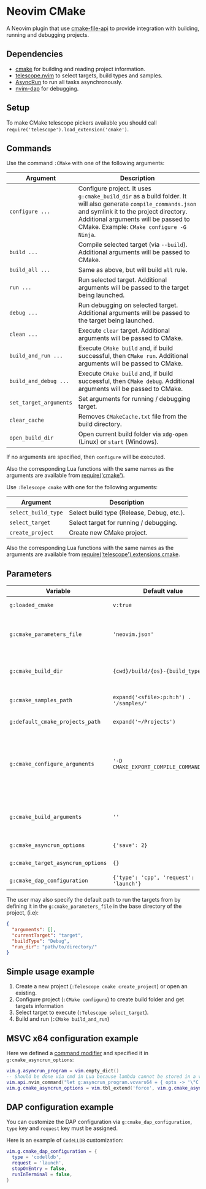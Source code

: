 # Neovim CMake

A Neovim plugin that use [cmake-file-api](https://cmake.org/cmake/help/latest/manual/cmake-file-api.7.html#codemodel-version-2) to provide integration with building, running and debugging projects.

## Dependencies

- [cmake](https://cmake.org) for building and reading project information.
- [telescope.nvim](https://github.com/nvim-telescope/telescope.nvim) to select targets, build types and samples.
- [AsyncRun](https://github.com/skywind3000/asyncrun.vim) to run all tasks asynchronously.
- [nvim-dap](https://github.com/mfussenegger/nvim-dap) for debugging.

## Setup

To make CMake telescope pickers available you should call `require('telescope').load_extension('cmake')`.

## Commands

Use the command `:CMake` with one of the following arguments:

| Argument               | Description                                                                                                                                                                                                                                 |
| ---------------------- | ------------------------------------------------------------------------------------------------------------------------------------------------------------------------------------------------------------------------------------------- |
| `configure ...`        | Configure project. It uses `g:cmake_build_dir` as a build folder. It will also generate `compile_commands.json` and symlink it to the project directory. Additional arguments will be passed to CMake. Example: `CMake configure -G Ninja`. |
| `build ...`            | Compile selected target (via `--build`). Additional arguments will be passed to CMake.                                                                                                                                                      |
| `build_all ...`        | Same as above, but will build `all` rule.                                                                                                                                                                                                   |
| `run ...`              | Run selected target. Additional arguments will be passed to the target being launched.                                                                                                                                                      |
| `debug ...`            | Run debugging on selected target. Additional arguments will be passed to the target being launched.                                                                                                                                         |
| `clean ...`            | Execute `clear` target. Additional arguments will be passed to CMake.                                                                                                                                                                       |
| `build_and_run ...`    | Execute `CMake build` and, if build successful, then `CMake run`. Additional arguments will be passed to CMake.                                                                                                                             |
| `build_and_debug ...`  | Execute `CMake build` and, if build successful, then `CMake debug`. Additional arguments will be passed to CMake.                                                                                                                           |
| `set_target_arguments` | Set arguments for running / debugging target.                                                                                                                                                                                               |
| `clear_cache`          | Removes `CMakeCache.txt` file from the build directory.                                                                                                                                                                                     |
| `open_build_dir`       | Open current build folder via `xdg-open` (Linux) or `start` (Windows).                                                                                                                                                                      |

If no arguments are specified, then `configure` will be executed.

Also the corresponding Lua functions with the same names as the arguments are available from [require('cmake')](lua/cmake/init.lua).

Use `:Telescope cmake` with one for the following arguments:

| Argument            | Description                               |
| ------------------- | ----------------------------------------- |
| `select_build_type` | Select build type (Release, Debug, etc.). |
| `select_target`     | Select target for running / debugging.    |
| `create_project`    | Create new CMake project.                 |

Also the corresponding Lua functions with the same names as the arguments are available from [require('telescope').extensions.cmake](lua/telescope/_extensions/cmake.lua).

## Parameters

| Variable                          | Default value                           | Description                                                                                                                                                                                                                    |
| --------------------------------- | --------------------------------------- | ------------------------------------------------------------------------------------------------------------------------------------------------------------------------------------------------------------------------------ |
| `g:loaded_cmake`                  | `v:true`                                | Set this value to `v:false` to disable plugin loading.                                                                                                                                                                         |
| `g:cmake_parameters_file`         | `'neovim.json'`                         | JSON file to store information about selected target, run arguments and build type. `vim.json` (in project directory) by default.                                                                                              |
| `g:cmake_build_dir`               | `{cwd}/build/{os}-{build_type}`         | Build directory. The expressions `{cwd}`, `{os}` and `{build_type}` will be expanded with the corresponding text values.                                                                                                       |
| `g:cmake_samples_path`            | `expand('<sfile>:p:h:h') . '/samples/'` | Folder with samples. `samples` folder from the plugin directory is used by default.                                                                                                                                            |
| `g:default_cmake_projects_path`   | `expand('~/Projects')`                  | Default folder for creating project.                                                                                                                                                                                           |
| `g:cmake_configure_arguments`     | `'-D CMAKE_EXPORT_COMPILE_COMMANDS=1'`  | Default arguments that will be always passed at cmake configure step. By default tells cmake to generate `compile_commands.json`. Example: `vim.g.cmake_configure_arguments = vim.g.cmake_configure_arguments .. ' -G Ninja'`. |
| `g:cmake_build_arguments`         | `''`                                    | Default arguments that will be always passed at cmake build step. Example: `vim.g.cmake_build_arguments = '-j8'`.                                                                                                              |
| `g:cmake_asyncrun_options`        | `{'save': 2}`                           | AsyncRun [options](https://github.com/skywind3000/asyncrun.vim#manual) that will be passed on cmake execution.                                                                                                                 |
| `g:cmake_target_asyncrun_options` | `{}`                                    | AsyncRun [options](https://github.com/skywind3000/asyncrun.vim#manual) that will be passed on target execution.                                                                                                                |
| `g:cmake_dap_configuration`       | `{'type': 'cpp', 'request': 'launch'}`  | Default DAP configuration that works with `lldb-vscode`                                                                                                                                                                        |

The user may also specify the default path to run the targets from by defining it in the `g:cmake_parameters_file` in the base directory of the project, (i.e):

```json
{
  "arguments": [],
  "currentTarget": "target",
  "buildType": "Debug",
  "run_dir": "path/to/directory/"
}
```

## Simple usage example

1. Create a new project (`:Telescope cmake create_project`) or open an existing.
2. Configure project (`:CMake configure`) to create build folder and get targets information
3. Select target to execute (`:Telescope select_target`).
4. Build and run (`:CMake build_and_run`)

## MSVC x64 configuration example

Here we defined a [command modifier](https://github.com/skywind3000/asyncrun.vim#command-modifier) and specified it in `g:cmake_asyncrun_options`:

```lua
vim.g.asyncrun_program = vim.empty_dict()
-- Should be done via cmd in Lua because lambda cannot be stored in a variable (https://github.com/nanotee/nvim-lua-guide#conversion-is-not-always-possible)
vim.api.nvim_command("let g:asyncrun_program.vcvars64 = { opts -> '\"C:/Program Files (x86)/Microsoft Visual Studio/2019/Community/VC/Auxiliary/Build/vcvars64.bat\" && ' .. opts.cmd }")
vim.g.cmake_asyncrun_options = vim.tbl_extend('force', vim.g.cmake_asyncrun_options, {program = 'vcvars64'})
```

## DAP configuration example

You can customize the DAP configuration via `g:cmake_dap_configuration`, `type` key and `request` key must be assigned.

Here is an example of `CodeLLDB` customization:

```lua
vim.g.cmake_dap_configuration = {
  type = 'codelldb',
  request = 'launch',
  stopOnEntry = false,
  runInTerminal = false,
}
```
